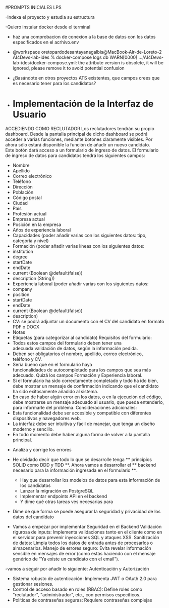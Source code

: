 #PROMPTS INICIALES LPS 

<!-- CREDENCIALES USER ADMIN -->
<!-- USER: admin@example.com -->
<!-- PWD: Admin@123456 -->

<!-- Hay muchos prompts. Pongo los más relevantes del princpio, que son para entender el proyecto y para preparar lo necesario para que funcione -->

-Indexa el proyecto y estudia su estructura

<!-- Muchos problemas al instalar docker desde Docker.dmg  -->

-Quiero instalar docker desde el terminal

<!-- Instala docker -->

- haz una comprobacion de conexion a la base de datos con los datos especificados en el acrhivo.env

<!-- GitHub Copilot
A continuación, te muestro un ejemplo de script en Node.js que carga las variables de entorno del archivo .env y realiza una conexión a la base de datos PostgreSQL usando la librería pg. Puedes guardar este código como, por ejemplo, test-connection.js dentro de la carpeta backend y ejecutarlo con node test-connection.js. -->

<!-- No está funcionando la comprobación de la conexión y ejecuto desde el terminal docker-compose logs db . Indico el error encontrado -->

- @workspace oretopardodesantayanagalbis@MacBook-Air-de-Loreto-2 AI4Devs-lab-ides % docker-compose logs db WARN[0000] .../AI4Devs-lab-ides/docker-compose.yml: the attribute version is obsolete, it will be ignored, please remove it to avoid potential confusion

<!-- Me indica que debo elimiar la línea version: "3.2" del docker-composer.yml -->

<!-- Me sigue fallando la conexión y era un problema con el puerto. Lo cambio el 5433 -->

<!-- A partir de aquí empiezo con el desarrollo de las soluciones a las tareas propouestas -->

<!-- Hago alguna pregunta que me ayude a escribir bien los próximos prompts -->

- ¿Basándote en otros proyectos ATS existentes, que campos crees que es necesario tener para los candidatos?

- # Implementación de la Interfaz de Usuario
ACCEDIENDO COMO RECLUTADOR
Los reclutadores tendrán su propio dashboard.
Desde la pantalla principal de dicho dashboard se podrá acceder a varias funciones, mediante botones claramente visibles. Por ahora sólo estará disponible la función de añadir un nuevo candidato. Este botón dará acceso a un formulario de ingreso de datos.
El formulario de ingreso de datos para candidatos tendrá los siguientes campos:
* Nombre
* Apellido
* Correo electrónico
* Teléfono
* Dirección
* Población
* Código postal
* Ciudad
* País
* Profesión actual
* Empresa actual
* Posición en la empresa
* Años de experiencia laboral
* Capacidades (poder añadir varias con los siguientes datos: tipo, categoría y nivel)
* Formación (poder añadir varias líneas con los siguientes datos:
* institution
* degree
* startDate
* endDate
* current (Boolean @default(false))
* description (String))
* Experiencia laboral (poder añadir varias con los siguientes datos:
* company
* position
* startDate
* endDate
* current (Boolean @default(false))
* description)
* CV: se podrá adjuntar un documento con el CV del candidato en formato PDF o DOCX
* Notas
* Etiquetas (para categorizar al candidato)
Requisitos del formulario:
* Todos estos campos del formulario deben tener una adecuada validación de datos, según la información pedida.
* Deben ser obligatorios el nombre, apellido, correo electrónico, teléfono y CV.
* Sería bueno que en el formulario haya funcionalidades de autocompletado para los campos que sea más adecuado. Quizá los campos Formación y Experiencia laboral.
* Si el formulario ha sido correctamente completado y todo ha ido bien, debe mostrar un mensaje de confirmación indicando que el candidato ha sido exitosamente añadido al sistema.
* En caso de haber algún error en los datos, o en la ejecución del código, debe mostrarse un mensaje adecuado al usuario, que pueda entenderlo, para informarle del problema.
Consideraciones adicionales:
* Esta funcionalidad debe ser accesible y compatible con diferentes dispositivos y navegadores web.
* La interfaz debe ser intuitiva y fácil de manejar, que tenga un diseño moderno y sencillo.
* En todo momento debe haber alguna forma de volver a la pantalla principal.


- Analiza y corrige los errores

- He olvidado decir que todo lo que se desarrolle tenga ** principios SOLID como DDD y TDD **.
Ahora vamos a desarrollar el ** backend necesario para la información ingresada en el formulario **. 

    - Hay que desarrollar los modelos de datos para esta información de los candidatos
    - Lanzar la migración en PostgreSQL
    - Implementar endpoints API en el backend
    - Y dime qué otras tareas ves necesarias para 


- Dime de que forma se puede asegurar la seguridad y privacidad de los datos del candidato

- Vamos a empezar por implementar Seguridad en el Backend
Validación rigurosa de inputs: Implementa validaciones tanto en el cliente como en el servidor para prevenir inyecciones SQL y ataques XSS.
Sanitización de datos: Limpia todos los datos de entrada antes de procesarlos o almacenarlos.
Manejo de errores seguro: Evita revelar información sensible en mensajes de error (como estás haciendo con el mensaje genérico de "Ya existe un candidato con el email").

-vamos a seguir por añadir lo siguiente: 
 Autenticación y Autorización
* Sistema robusto de autenticación: Implementa JWT o OAuth 2.0 para gestionar sesiones.
* Control de acceso basado en roles (RBAC): Define roles como "reclutador", "administrador", etc., con permisos específicos.
* Políticas de contraseñas seguras: Requiere contraseñas complejas

<!-- Iba a añadir más funcionalidades como la gestión de usuarios para que realmente nos aseguremos que el usuario que entra es RECLUTADOR, y para distinuir los que ve el admin y lo que ve un reclutador, pero tengo abandonada a mi familia, así que lo dejo aquñi porque he hechado muchas horas. Es increible todo lo que se puede hacer -->